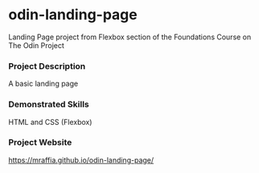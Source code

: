 # odin-landing-page
Landing Page project from Flexbox section of the Foundations Course on The Odin Project

### Project Description
A basic landing page

### Demonstrated Skills
HTML and CSS (Flexbox)

### Project Website
https://mraffia.github.io/odin-landing-page/
